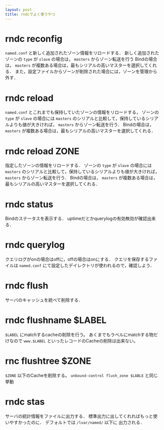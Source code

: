 ```yaml
---
layout: post
title: rndcでよく使うやつ
---
```



# rndc reconfig
`named.conf` と新しく追加されたゾーン情報をリロードする．
新しく追加されたゾーンの `type` が `slave` の場合は， `masters` からゾーン転送を行う
Bindの場合は， `masters` が複数ある場合は，最もシリアルの高いマスターを選択してくれる．
また，設定ファイルからゾーンが削除された場合には，ゾーンを管理から外す．

# rndc reload
`named.conf` とこれまでも保持していたゾーンの情報をリロードする，
ゾーンの `type` が `slave` の場合には `masters` のシリアルと比較して，保持しているシリアルよりも値が大きければ， `masters` からゾーン転送を行う．
Bindの場合は， `masters` が複数ある場合は，最もシリアルの高いマスターを選択してくれる．


# rndc reload ZONE
指定したゾーンの情報をリロードする．
ゾーンの `type` が `slave` の場合には `masters` のシリアルと比較して，保持しているシリアルよりも値が大きければ， `masters` からゾーン転送を行う．
Bindの場合は， `masters` が複数ある場合は，最もシリアルの高いマスターを選択してくれる．


# rndc status
Bindのステータスを表示する．
uptimeだとかquerylogの有効無効が確認出来る．


# rndc querylog
クエリログがonの場合はoffに，offの場合はonにする．
クエリを保存するファイルは `named.conf` にて設定したデイレクトリが使われるので，確認しよう．


# rndc flush
サーバのキャッシュを統べて削除する．

# rndc flushname $LABEL
`$LABEL` にmatchするcacheの削除を行う。
あくまでもラベルにmatchする物だけなので `www.$LABEL` といったレコードのCacheの削除は出来ない。

# rnc flushtree $ZONE
`$ZONE` 以下のCacheを削除する。
`unbound-control flush_zone $LABLE` と同じ挙動

# rndc stas
サーバの統計情報をファイルに出力する．
標準出力に出してくれればもっと使いやすかったのに．
デフォルトでは `/lvar/named/` 以下に 出力される．
